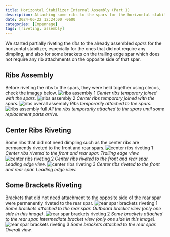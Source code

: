 ```yaml
---
title: Horizontal Stabilizer Internal Assembly (Part 1)
description: Attaching some ribs to the spars for the horizontal stabilizer.
date: 2024-06-22 12:24:00 -0600
categories: [Empennage]
tags: [riveting, assembly]
---
```


We started partially riveting the _ribs_ to the already assembled _spars_ for the horizontal stabilizer, especially for the ones that did not require any dimpling, and also for some brackets on the trailing edge spar which does not require any rib attachments on the opposite side of that spar.

## Ribs Assembly
Before riveting the ribs to the spars, they were held together using clecos, check the images below.
![ribs assembly 1](/assets/img/posts/empennage/horizontal_stabilizer/ribs-center-assembly-1.jpg)
_Center ribs temporary joined with the spars._
![ribs assembly 2](/assets/img/posts/empennage/horizontal_stabilizer/ribs-center-assembly-2.jpg)
_Center ribs temporary joined with the spars._
![ribs overall assembly](/assets/img/posts/empennage/horizontal_stabilizer/ribs-structure-assembly-1.jpg)
_Ribs temporarily attached to the spars._
![ribs assembly full](/assets/img/posts/empennage/horizontal_stabilizer/ribs-structure-assembly-2.jpg)
_All the ribs temporarily attached to the spars until some replacement parts arrive._

## Center Ribs Riveting
Some ribs that did not need dimpling such as the center ribs are permanently riveted to the front and rear spars.
![center ribs riveting 1](/assets/img/posts/empennage/horizontal_stabilizer/ribs-center-riveting-1.jpg)
_Center ribs riveted to the front and rear spar. Trailing edge view._
![center ribs riveting 2](/assets/img/posts/empennage/horizontal_stabilizer/ribs-center-riveting-2.jpg)
_Center ribs riveted to the front and rear spar. Leading edge view._
![center ribs riveting 3](/assets/img/posts/empennage/horizontal_stabilizer/ribs-center-riveting-3.jpg)
_Center ribs riveted to the front and rear spar. Leading edge view._

## Some Brackets Riveting
Brackets that did not need attachment to the opposite side of the rear spar were permanently riveted to the rear spar.
![rear spar brackets riveting 1](/assets/img/posts/empennage/horizontal_stabilizer/rear-spar-brackets-riveting-1.jpg)
_Some brackets attached to the rear spar. Outboard bracket view (only one side in this image)._
![rear spar brackets riveting 2](/assets/img/posts/empennage/horizontal_stabilizer/rear-spar-brackets-riveting-2.jpg)
_Some brackets attached to the rear spar. Intermediate bracket view (only one side in this image)._
![rear spar brackets riveting 3](/assets/img/posts/empennage/horizontal_stabilizer/rear-spar-brackets-riveting-3.jpg)
_Some brackets attached to the rear spar. Overall view._
